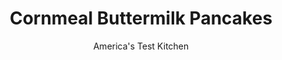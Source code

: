 ---
layout: ../../layouts/MarkdownPostLayout.astro
title: Cornmeal Buttermilk Pancakes
author: America's Test Kitchen
pubDate: 2023-03-15
description: "The world’s best breakfast can go south fast if you don’t follow the rules."
image_url: https://res.cloudinary.com/hksqkdlah/image/upload/ar_1:1,c_fill,dpr_2.0,f_auto,fl_lossy.progressive.strip_profile,g_faces:auto,q_auto:low,w_344/24330_sfs-buttermilk-pancakes-25
tags: ["Main Courses","Breakfast & Brunch"]
calories: 2219
protein: 3
carbohydrates: 20
fats: 
fiber: 
ingredients: ["1 1/2 cups (7 1/2 ounces), cornmeal","1 cup (5 ounces), all-purpose flour","2 tablespoons, sugar","1 teaspoon, baking powder","1/2 teaspoon, baking soda","1/2 teaspoon, salt","2 cups, buttermilk","1/4 cup, sour cream","2 , large eggs","3 tablespoons, unsalted butter, melted and cooled slightly","1 — 2 teaspoons, vegetable oil"]
serves: 16
time: "50 minutes"
instructions: ["Adjust oven rack to middle position and heat oven to 200 degrees. Spray wire rack set inside rimmed baking sheet with vegetable oil spray; place in oven.","Whisk cornmeal, flour, sugar, baking powder, baking soda, and salt together in medium bowl. In second medium bowl, whisk buttermilk, sour cream, eggs, and melted butter together. Make well in center of dry ingredients and pour in wet ingredients; gently stir until just combined (batter should remain lumpy with few streaks of flour). Do not overmix. Let batter sit 10 minutes before cooking.","Heat 1 teaspoon oil in 12-inch nonstick skillet over medium heat until shimmering. Using paper towels, carefully wipe out oil, leaving thin film on bottom and sides of pan.","Using 1/4-cup dry measuring cup, portion batter into pan in 4 places. Cook until edges are set, first side is golden brown, and bubbles on surface are just beginning to break, 2 to 3 minutes. Using thin, wide spatula, flip pancakes and continue to cook until second side is golden brown, 1 to 2 minutes longer. Serve pancakes immediately, or transfer to wire rack in preheated oven. Repeat with remaining batter, using remaining oil as necessary."]
nutrition: ["88 mg Potassium","95 mg Phosphorus","66 mg Calcium","1 mg Iron","10 mg Magnesium","157 mg Sodium","4 g Fat","1 mg Niacin (B3)","1 g Monounsaturated","32 mg Cholesterol","2 g Saturated","37 µg Folic acid","11 µg Folate (food)","3 g Sugars","38 g Water","20 g Carbs","75 µg Folate equivalent (total)","3 g Protein","40 µg Vitamin A","138 kcal Energy","1 g Sugars, added","2219 calories"]
notes: "The pancakes can be cooked on an electric griddle. Set the griddle temperature to 350 degrees and cook as directed."
---